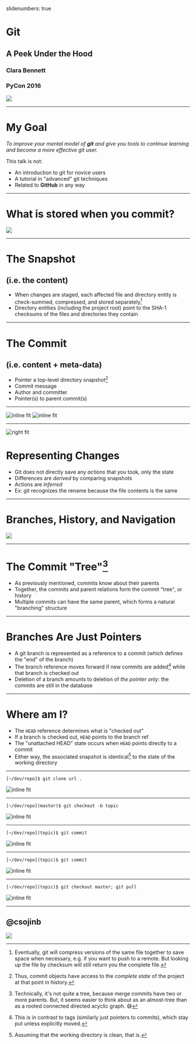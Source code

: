 slidenumbers: true

# Git
## A Peek Under the Hood

### Clara Bennett
### PyCon 2016

![](images/vasa.jpg)

---
# My Goal

_To improve your mental model of **git** and give you tools to continue learning and become a more effective git user._


This talk is not:

* An introduction to git for novice users
* A tutorial in "advanced" git techniques
* Related to **GitHub** in any way

---

# What is stored when you commit?

![](images/dunes.jpg)

---
# The Snapshot
## (i.e. the content)

* When changes are staged, each affected file and directory entity is check-summed, compressed, and stored separately[^1]
* Directory entities (including the project root) point to the SHA-1 checksums of the files and directories they contain


[^1]: Eventually, git will compress versions of the same file together to save space when necessary, e.g. if you want to push to a remote. But looking up the file by checksum will still return you the complete file.

---

# The Commit
## (i.e. content + meta-data)

* Pointer a top-level directory snapshot[^2]
* Commit message
* Author and committer
* Pointer(s) to parent commit(s)

[^2]: Thus, commit objects have access to the _complete state_ of the project at that point in history.

---

![inline fit](images/two-commits-terminal.png) ![inline fit](images/two-commits.png)

---
![right fit](images/mv-example.png)

# Representing Changes

* Git does not directly save any _actions_ that you took, only the state
* Differences are _derived_ by comparing snapshots
* Actions are _inferred_
* Ex: git recognizes the rename because the file contents is the same

---

# Branches, History, and Navigation

![](images/trees.jpg)

---
# The Commit "Tree"[^3]

* As previously mentioned, commits know about their parents
* Together, the commits and parent relations form the commit "tree", or history
* Multiple commits can have the same parent, which forms a natural "branching" structure

[^3]: Technically, it's not quite a tree, because merge commits have two or more parents. But, it seems easier to think about as an almost-tree than as a rooted connected directed acyclic graph. :sweat_smile:

---
# Branches Are Just Pointers

* A git branch is represented as a reference to a commit (which defines the "end" of the branch)
* The branch reference moves forward if new commits are added[^4] while that branch is checked out
* Deletion of a branch amounts to deletion of _the pointer only_: the commits are still in the database

[^4]: This is in contrast to tags (similarly just pointers to commits), which stay put unless explicitly moved.

---
# Where am I?

* The `HEAD` reference determines what is "checked out"
* If a branch is checked out, `HEAD` points to the branch ref
* The "unattached HEAD" state occurs when `HEAD` points directly to a commit
* Either way, the associated snapshot is identical[^5] to the state of the working directory

[^5]: Assuming that the working directory is clean, that is.

---
```
[~/dev/repo]$ git clone url .
```

![inline fit](images/branches1.png)

---
```
[~/dev/repo](master)$ git checkout -b topic
```

![inline fit](images/branches2.png)

---
```
[~/dev/repo](topic)$ git commit
```

![inline fit](images/branches3.png)

---
```
[~/dev/repo](topic)$ git commit
```

![inline fit](images/branches4.png)

---
```
[~/dev/repo](topic)$ git checkout master; git pull
```

![inline fit](images/branches5.png)

---
## @csojinb


![](images/young-clara-sunglasses.jpg)
